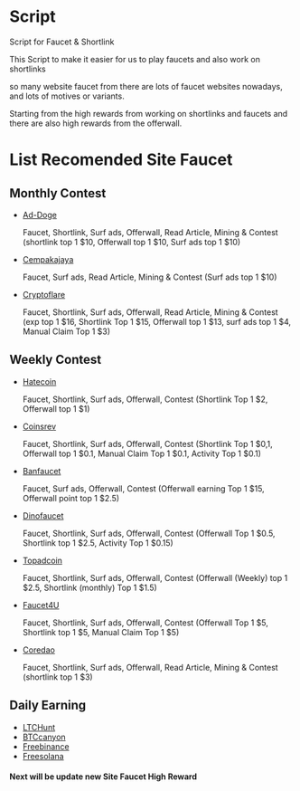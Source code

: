 # Script
Script for Faucet &amp; Shortlink

This Script to make it easier for us to play faucets and also work on shortlinks 

so many website faucet from there are lots of faucet websites nowadays, and lots of motives or variants. 

Starting from the high rewards from working on shortlinks and faucets and there are also high rewards from the offerwall.

# List Recomended Site Faucet
## Monthly Contest
- [Ad-Doge](https://ad-doge.com/?r=7106)

  Faucet, Shortlink, Surf ads, Offerwall, Read Article, Mining & Contest (shortlink top 1 $10, Offerwall top 1 $10, Surf ads top 1 $10)
  
- [Cempakajaya](https://cempakajaya.com/?r=351)

  Faucet, Surf ads, Read Article, Mining & Contest (Surf ads top 1 $10)

- [Cryptoflare](https://cryptoflare.net/?r=33928)

  Faucet, Shortlink, Surf ads, Offerwall, Read Article, Mining & Contest (exp top 1 $16, Shortlink Top 1 $15, Offerwall top 1 $13, surf ads top 1 $4, Manual Claim Top 1 $3)

## Weekly Contest
- [Hatecoin](https://hatecoin.me/?r=30589)

  Faucet, Shortlink, Surf ads, Offerwall, Contest  (Shortlink Top 1 $2, Offerwall top 1 $1)

- [Coinsrev](https://coinsrev.com/register/?r=3921.)

  Faucet, Shortlink, Surf ads, Offerwall, Contest  (Shortlink Top 1 $0,1, Offerwall top 1 $0.1, Manual Claim Top 1 $0.1, Activity Top 1 $0.1)

- [Banfaucet](https://banfaucet.com/?r=11495)

  Faucet, Surf ads, Offerwall, Contest  (Offerwall earning Top 1 $15, Offerwall point top 1 $2.5)

- [Dinofaucet](https://dinofaucet.com/?r=5150.)

  Faucet, Shortlink, Surf ads, Offerwall, Contest  (Offerwall Top 1 $0.5, Shortlink top 1 $2.5, Activity Top 1 $0.15)

- [Topadcoin](https://topadcoin.com/?ref=14178)

  Faucet, Shortlink, Surf ads, Offerwall, Contest  (Offerwall (Weekly) top 1 $2.5, Shortlink (monthly) Top 1 $1.5)

- [Faucet4U](https://faucet4u.com/?r=10177)

  Faucet, Shortlink, Surf ads, Offerwall, Contest  (Offerwall Top 1 $5, Shortlink top 1 $5, Manual Claim Top 1 $5)

- [Coredao](https://coredao.tech/?r=2173)

  Faucet, Shortlink, Surf ads, Offerwall, Read Article, Mining & Contest (shortlink top 1 $3) 

## Daily Earning
- [LTCHunt](https://ltchunt.com/?ref=1415)
- [BTCcanyon](https://btccanyon.com/?ref=1407)
- [Freebinance](https://freebinance.top/?r=43684.)
- [Freesolana](https://freesolana.top/?ref=138534.)

 #### Next will be update new Site Faucet High Reward



 
